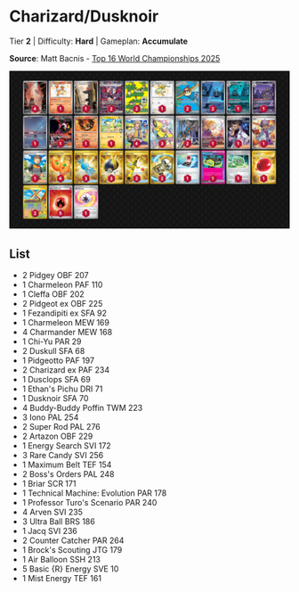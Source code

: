 # Charizard/Dusknoir

Tier **2** | Difficulty: **Hard** | Gameplan: **Accumulate**

**Source**: Matt Bacnis - [Top 16 World Championships 2025](https://limitlesstcg.com/decks/list/18927)

![decklist](../../!Images/Standard/18SVI-BBWF/Charizard-Dusknoir.png)

## List
* 2 Pidgey OBF 207
* 1 Charmeleon PAF 110
* 1 Cleffa OBF 202
* 2 Pidgeot ex OBF 225
* 1 Fezandipiti ex SFA 92
* 1 Charmeleon MEW 169
* 4 Charmander MEW 168
* 1 Chi-Yu PAR 29
* 2 Duskull SFA 68
* 1 Pidgeotto PAF 197
* 2 Charizard ex PAF 234
* 1 Dusclops SFA 69
* 1 Ethan's Pichu DRI 71
* 1 Dusknoir SFA 70
* 4 Buddy-Buddy Poffin TWM 223
* 3 Iono PAL 254
* 2 Super Rod PAL 276
* 2 Artazon OBF 229
* 1 Energy Search SVI 172
* 3 Rare Candy SVI 256
* 1 Maximum Belt TEF 154
* 2 Boss's Orders PAL 248
* 1 Briar SCR 171
* 1 Technical Machine: Evolution PAR 178
* 1 Professor Turo's Scenario PAR 240
* 4 Arven SVI 235
* 3 Ultra Ball BRS 186
* 1 Jacq SVI 236
* 2 Counter Catcher PAR 264
* 1 Brock's Scouting JTG 179
* 1 Air Balloon SSH 213
* 5 Basic {R} Energy SVE 10
* 1 Mist Energy TEF 161